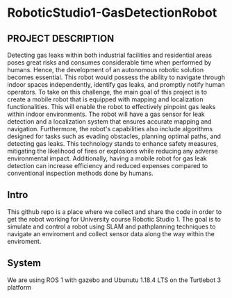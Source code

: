 # RoboticStudio1-GasDetectionRobot



## PROJECT DESCRIPTION
Detecting gas leaks within both industrial facilities and residential areas poses great risks and consumes considerable time when performed by humans. Hence, the development of an autonomous robotic solution becomes essential. This robot would possess the ability to navigate through indoor spaces independently, identify gas leaks, and promptly notify human operators.
To take on this challenge, the main goal of this project is to create a mobile robot that is equipped with mapping and localization functionalities. This will enable the robot to effectively pinpoint gas leaks within indoor environments. The robot will have a gas sensor for leak detection and a localization system that ensures accurate mapping and navigation. Furthermore, the robot's capabilities also include algorithms designed for tasks such as evading obstacles, planning optimal paths, and detecting gas leaks.
This technology stands to enhance safety measures, mitigating the likelihood of fires or explosions while reducing any adverse environmental impact. Additionally, having a mobile robot for gas leak detection can increase efficiency and reduced expenses compared to conventional inspection methods done by humans. 

## Intro
This github repo is a place where we collect and share the code in order to get the robot working for University course Robotic Studio 1. The goal is to simulate and control a robot using SLAM and pathplanning techniques to navigate an enviroment and collect sensor data along the way within the enviroment. 


## System 
We are using ROS 1 with gazebo and Ubunutu 1.18.4 LTS on the Turtlebot 3 platform
